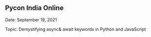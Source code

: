 ## Pycon India Online


Date: September 19, 2021

Topic: Demystifying async& await keywords in Python and JavaScript


